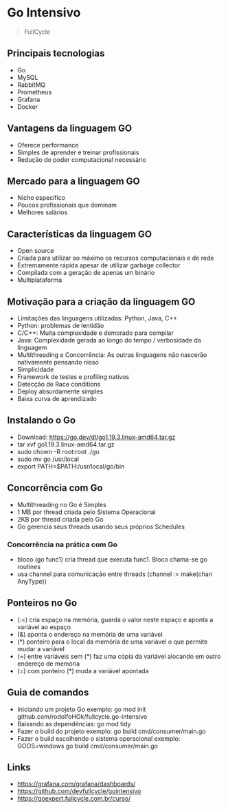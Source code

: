 # Go Intensivo

> FullCycle

## Principais tecnologias

- Go
- MySQL
- RabbitMQ
- Prometheus
- Grafana
- Docker

## Vantagens da linguagem GO

- Oferece performance
- Simples de aprender e treinar profissionais
- Redução do poder computacional necessário

## Mercado para a linguagem GO

- Nicho específico
- Poucos profissionais que dominam
- Melhores salários

## Características da linguagem GO

- Open source
- Criada para utilizar ao máximo os recursos computacionais e de rede
- Extremamente rápida apesar de utilizar garbage collector
- Compilada com a geração de apenas um binário
- Multiplataforma

## Motivação para a criação da linguagem GO

- Limitações das linguagens utilizadas: Python, Java, C++
- Python: problemas de lentidão
- C/C++: Muita complexidade e demorado para compilar
- Java: Complexidade gerada ao longo do tempo / verbosidade da linguagem
- Multithreading e Concorrência: As outras linguagens não nascerão nativamente pensando nisso
- Simplicidade
- Framework de testes e profiling nativos
- Detecção de Race conditions
- Deploy absurdamente simples
- Baixa curva de aprendizado

## Instalando o Go

- Download: https://go.dev/dl/go1.19.3.linux-amd64.tar.gz
- tar xvf go1.19.3.linux-amd64.tar.gz
- sudo chown -R root:root ./go
- sudo mv go /usr/local
- export PATH=$PATH:/usr/local/go/bin

## Concorrência com Go

- Multithreading no Go é Simples
- 1 MB por thread criada pelo Sistema Operacional
- 2KB por thread criada pelo Go
- Go gerencia seus threads usando seus próprios Schedules

### Concorrência na prática com Go

- bloco (go func1) cria thread que executa func1. Bloco chama-se go routines
- usa channel para comunicação entre threads (channel := make(chan AnyType))

## Ponteiros no Go

- (:=) cria espaço na memória, guarda o valor neste espaço e aponta a variável ao espaço
- (&) aponta o endereço na memória de uma variável
- (*) ponteiro para o local da memória de uma variável o que permite mudar a variável
- (=) entre variáveis sem (*) faz uma cópia da variável alocando em outro endereço de memória
- (=) com ponteiro (*) muda a variável apontada

## Guia de comandos

- Iniciando um projeto Go exemplo: go mod init github.com/rodolfoHOk/fullcycle.go-intensivo
- Baixando as dependências: go mod tidy
- Fazer o build do projeto exemplo: go build cmd/consumer/main.go
- Fazer o build escolhendo o sistema operacional exemplo: GOOS=windows go build cmd/consumer/main.go 

## Links

- https://grafana.com/grafana/dashboards/
- https://github.com/devfullcycle/gointensivo
- https://goexpert.fullcycle.com.br/curso/
